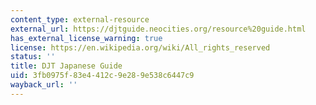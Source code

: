 ```yaml
---
content_type: external-resource
external_url: https://djtguide.neocities.org/resource%20guide.html
has_external_license_warning: true
license: https://en.wikipedia.org/wiki/All_rights_reserved
status: ''
title: DJT Japanese Guide
uid: 3fb0975f-83e4-412c-9e28-9e538c6447c9
wayback_url: ''
---
```

